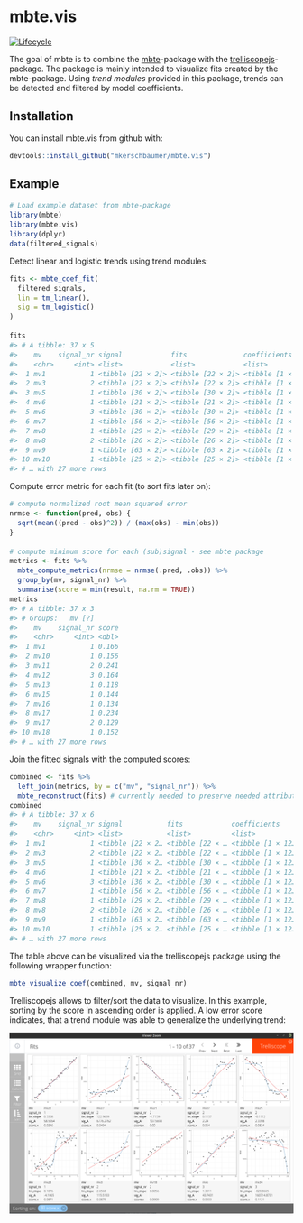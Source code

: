 
<!-- README.md is generated from README.Rmd. Please edit that file -->

# mbte.vis

[![Lifecycle](https://img.shields.io/badge/lifecycle-active-green.svg)]()

The goal of mbte is to combine the
[mbte](https://mkerschbaumer.github.io/mbte)-package with the
[trelliscopejs](https://github.com/hafen/trelliscopejs)-package. The
package is mainly intended to visualize fits created by the
mbte-package. Using *trend modules* provided in this package, trends can
be detected and filtered by model coefficients.

## Installation

You can install mbte.vis from github with:

``` r
devtools::install_github("mkerschbaumer/mbte.vis")
```

## Example

``` r
# Load example dataset from mbte-package
library(mbte)
library(mbte.vis)
library(dplyr)
data(filtered_signals)
```

Detect linear and logistic trends using trend modules:

``` r
fits <- mbte_coef_fit(
  filtered_signals,
  lin = tm_linear(),
  sig = tm_logistic()
)

fits
#> # A tibble: 37 x 5
#>    mv    signal_nr signal            fits              coefficients     
#>    <chr>     <int> <list>            <list>            <list>           
#>  1 mv1           1 <tibble [22 × 2]> <tibble [22 × 2]> <tibble [1 × 12]>
#>  2 mv3           2 <tibble [22 × 2]> <tibble [22 × 2]> <tibble [1 × 12]>
#>  3 mv5           1 <tibble [30 × 2]> <tibble [30 × 2]> <tibble [1 × 12]>
#>  4 mv6           1 <tibble [21 × 2]> <tibble [21 × 2]> <tibble [1 × 12]>
#>  5 mv6           3 <tibble [30 × 2]> <tibble [30 × 2]> <tibble [1 × 12]>
#>  6 mv7           1 <tibble [56 × 2]> <tibble [56 × 2]> <tibble [1 × 12]>
#>  7 mv8           1 <tibble [29 × 2]> <tibble [29 × 2]> <tibble [1 × 12]>
#>  8 mv8           2 <tibble [26 × 2]> <tibble [26 × 2]> <tibble [1 × 12]>
#>  9 mv9           1 <tibble [63 × 2]> <tibble [63 × 2]> <tibble [1 × 12]>
#> 10 mv10          1 <tibble [25 × 2]> <tibble [25 × 2]> <tibble [1 × 12]>
#> # … with 27 more rows
```

Compute error metric for each fit (to sort fits later on):

``` r
# compute normalized root mean squared error
nrmse <- function(pred, obs) {
  sqrt(mean((pred - obs)^2)) / (max(obs) - min(obs))
}

# compute minimum score for each (sub)signal - see mbte package
metrics <- fits %>%
  mbte_compute_metrics(nrmse = nrmse(.pred, .obs)) %>% 
  group_by(mv, signal_nr) %>%
  summarise(score = min(result, na.rm = TRUE))
metrics
#> # A tibble: 37 x 3
#> # Groups:   mv [?]
#>    mv    signal_nr score
#>    <chr>     <int> <dbl>
#>  1 mv1           1 0.166
#>  2 mv10          1 0.156
#>  3 mv11          2 0.241
#>  4 mv12          3 0.164
#>  5 mv13          1 0.118
#>  6 mv15          1 0.144
#>  7 mv16          1 0.134
#>  8 mv17          1 0.234
#>  9 mv17          2 0.129
#> 10 mv18          1 0.152
#> # … with 27 more rows
```

Join the fitted signals with the computed scores:

``` r
combined <- fits %>%
  left_join(metrics, by = c("mv", "signal_nr")) %>%
  mbte_reconstruct(fits) # currently needed to preserve needed attributes
combined
#> # A tibble: 37 x 6
#>    mv    signal_nr signal           fits            coefficients      score
#>    <chr>     <int> <list>           <list>          <list>            <dbl>
#>  1 mv1           1 <tibble [22 × 2… <tibble [22 × … <tibble [1 × 12… 0.166 
#>  2 mv3           2 <tibble [22 × 2… <tibble [22 × … <tibble [1 × 12… 0.0879
#>  3 mv5           1 <tibble [30 × 2… <tibble [30 × … <tibble [1 × 12… 0.237 
#>  4 mv6           1 <tibble [21 × 2… <tibble [21 × … <tibble [1 × 12… 0.246 
#>  5 mv6           3 <tibble [30 × 2… <tibble [30 × … <tibble [1 × 12… 0.0933
#>  6 mv7           1 <tibble [56 × 2… <tibble [56 × … <tibble [1 × 12… 0.246 
#>  7 mv8           1 <tibble [29 × 2… <tibble [29 × … <tibble [1 × 12… 0.222 
#>  8 mv8           2 <tibble [26 × 2… <tibble [26 × … <tibble [1 × 12… 0.221 
#>  9 mv9           1 <tibble [63 × 2… <tibble [63 × … <tibble [1 × 12… 0.243 
#> 10 mv10          1 <tibble [25 × 2… <tibble [25 × … <tibble [1 × 12… 0.156 
#> # … with 27 more rows
```

The table above can be visualized via the trelliscopejs package using
the following wrapper function:

``` r
mbte_visualize_coef(combined, mv, signal_nr)
```

Trelliscopejs allows to filter/sort the data to visualize. In this
example, sorting by the score in ascending order is applied. A low error
score indicates, that a trend module was able to generalize the
underlying trend:

![](images/trelliscopejs-visualisation.png)
